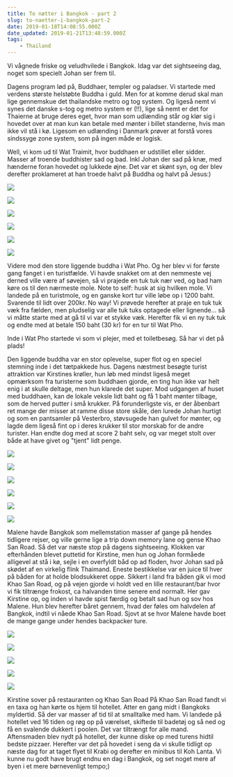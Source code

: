 ```yaml
---
title: To nætter i Bangkok - part 2
slug: to-naetter-i-bangkok-part-2
date: 2019-01-18T14:08:55.000Z
date_updated: 2019-01-21T13:48:59.000Z
tags: 
    - Thailand
---
```


Vi vågnede friske og veludhvilede i Bangkok. Idag var det sightseeing dag, noget som specielt Johan ser frem til.

Dagens program lød på, Buddhaer, templer og paladser. Vi startede med verdens største helstøbte Buddha i guld. Men for at komme derud skal man lige gennemskue det thailandske metro og tog system. Og ligeså nemt vi synes det danske s-tog og metro system er (!!), lige så nemt er det for Thaierne at bruge deres eget, hvor man som udlænding står og klør sig i hovedet over at man kun kan betale med mønter i billet standerne, hvis man ikke vil stå i kø. Ligesom en udlænding i Danmark prøver at forstå vores sindssyge zone system, som på ingen måde er logisk.

Well, vi kom ud til Wat Traimit, hvor buddhaen er udstillet eller sidder. Masser af troende buddhister sad og bad. Inkl Johan der sad på knæ, med hænderne foran hovedet og lukkede øjne. Det var et skønt syn, og der blev derefter proklameret at han troede halvt på Buddha og halvt på Jesus:)

![](https://denstorerejse.blob.core.windows.net/assets/images/2019/01/IMG_5567-1.jpg)

![](https://denstorerejse.blob.core.windows.net/assets/images/2019/01/IMG_5569-1.jpg)

![](https://denstorerejse.blob.core.windows.net/assets/images/2019/01/IMG_5571.jpg)

![](https://denstorerejse.blob.core.windows.net/assets/images/2019/01/IMG_5576.jpg)

![](https://denstorerejse.blob.core.windows.net/assets/images/2019/01/IMG_5582-1.jpg)

![](https://denstorerejse.blob.core.windows.net/assets/images/2019/01/IMG_5583-1.jpg)

Videre mod den store liggende buddha i Wat Pho. Og her blev vi for første gang fanget i en turistfælde. Vi havde snakket om at den nemmeste vej derned ville være af søvejen, så vi prajede en tuk tuk nær ved, og bad ham køre os til den nærmeste mole. Note to self: husk at sig hvilken mole. Vi landede på en turistmole, og en ganske kort tur ville løbe op i 1200 baht. Svarende til lidt over 200kr. No way! Vi prøvede herefter at praje en tuk tuk væk fra fælden, men pludselig var alle tuk tuks optagede eller lignende... så vi måtte starte med at gå til vi var et stykke væk. Herefter fik vi en ny tuk tuk og endte med at betale 150 baht (30 kr) for en tur til Wat Pho.

Inde i Wat Pho startede vi som vi plejer, med et toiletbesøg. Så har vi det på plads!

Den liggende buddha var en stor oplevelse, super flot og en speciel stemning inde i det tætpakkede hus. Dagens næstmest besøgte turist attraktion var Kirstines krøller, hun løb med mindst ligeså meget opmærksom fra turisterne som buddhaen gjorde, en ting hun ikke var helt enig i at skulle deltage, men hun klarede det super. Mod udgangen af huset med buddhaen, kan de lokale veksle lidt baht og få 1 baht mønter tilbage, som de herved putter i små krukker. På forunderligste vis, er der åbenbart ret mange der misser at ramme disse store skåle, den lurede Johan hurtigt og som en pantsamler på Vesterbro, støvsugede han gulvet for mønter, og lagde dem ligeså fint op i deres krukker til stor morskab for de andre turister. Han endte dog med at score 2 baht selv, og var meget stolt over både at have givet og "tjent" lidt penge.

![](https://denstorerejse.blob.core.windows.net/assets/images/2019/01/IMG_5589-1.jpg)

![](https://denstorerejse.blob.core.windows.net/assets/images/2019/01/IMG_5592.jpg)

![](https://denstorerejse.blob.core.windows.net/assets/images/2019/01/IMG_5597.jpg)

![](https://denstorerejse.blob.core.windows.net/assets/images/2019/01/IMG_5602.jpg)

![](https://denstorerejse.blob.core.windows.net/assets/images/2019/01/IMG_5610.jpg)

![](https://denstorerejse.blob.core.windows.net/assets/images/2019/01/IMG_5612.jpg)

Malene havde Bangkok som mellemstation masser af gange på hendes tidligere rejser, og ville gerne lige a trip down memory lane og gense Khao San Road. Så det var næste stop på dagens sightseeing. Klokken var efterhånden blevet puttetid for Kirstine, men hun og Johan formåede alligevel at stå i kø, sejle i en overfyldt båd op ad floden, hvor Johan sad på skødet af en virkelig flink Thaimand. Eneste bestikkelse var en juice til hver på båden for at holde blodsukkeret oppe. Sikkert i land fra båden gik vi mod Khao San Road, og på vejen gjorde vi holdt ved en lille restaurant/bar hvor vi fik tiltrænge frokost, ca halvanden time senere end normalt. Her gav Kirstine op, og inden vi havde spist færdig og betalt sad hun og sov hos Malene. Hun blev herefter båret gennem, hvad der føles om halvdelen af Bangkok, indtil vi nåede Khao San Road. Sjovt at se hvor Malene havde boet de mange gange under hendes backpacker ture.

![](https://denstorerejse.blob.core.windows.net/assets/images/2019/01/IMG_5615.jpg)

![](https://denstorerejse.blob.core.windows.net/assets/images/2019/01/IMG_5621-1.jpg)

![](https://denstorerejse.blob.core.windows.net/assets/images/2019/01/IMG_5625.jpg)

![](https://denstorerejse.blob.core.windows.net/assets/images/2019/01/IMG_1493.jpg)

![](https://denstorerejse.blob.core.windows.net/assets/images/2019/01/IMG_4042.jpg)

Kirstine sover på restauranten og Khao San Road
På Khao San Road fandt vi en taxa og han kørte os hjem til hotellet. Atter en gang midt i Bangkoks myldertid. Så der var masser af tid til at smalltalke med ham.
Vi landede på hotellet ved 16 tiden og røg op på værelset, skiftede til badetøj og så ned og få en svalende dukkert i poolen. Det var tiltrængt for alle mand.
Aftensmaden blev nydt på hotellet, der kunne diske op med turens hidtil bedste pizzaer. 
Herefter var det på hovedet i seng da vi skulle tidligt op næste dag for at taget flyet til Krabi og derefter en minibus til Koh Lanta. Vi kunne nu godt have brugt endnu en dag i Bangkok, og set noget mere af byen i et mere børnevenligt tempo;)
